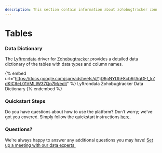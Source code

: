 ```yaml
---
description: This section contain information about zohobugtracker connector tables information
---
```


# Tables

### Data Dictionary

The [Lyftrondata](https://www.lyftrondata.com/) driver for [Zohobugtracker](https://www.lyftrondata.com/integration/commerce-analytics/zoho-bug-tracker//)[ ](https://www.lyftrondata.com/integration/zohobugtracker/)provides a detailed data dictionary of the tables with data types and column names.

{% embed url="https://docs.google.com/spreadsheets/d/1jD9pNYDhF8cbRjIAqGFf_kZdKIC6eL01VMLIW37Qp7M/edit" %}
Lyftrondata Zohobugtracker Data Dictionary
{% endembed %}

### Quickstart Steps

Do you have questions about how to use the platform? Don't worry; we've got you covered. Simply follow the quickstart instructions [here](../README.md).

### Questions? <a href="#questions" id="questions"></a>

We're always happy to answer any additional questions you may have! [Set up a meeting with our data experts.](https://www.lyftrondata.com/book-a-meeting/)

